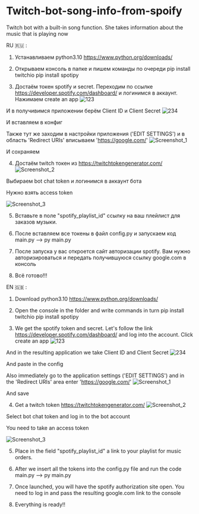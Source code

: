 # Twitch-bot-song-info-from-spoify
Twitch bot with a built-in song function. She takes information about the music that is playing now


RU 🇷🇺 :
1. Устанавливаем python3.10 https://www.python.org/downloads/

2. Открываем консоль в папке и пишем команды по очереди 
						pip install twitchio
						pip install spotipy
						
3. Достаём токен spotify и secret. Переходим по ссылке https://developer.spotify.com/dashboard/ и логинимся в аккаунт. Нажимаем create an app ![123](https://user-images.githubusercontent.com/87109163/154803557-08be5cfc-5a15-48b8-8fef-29e6cf769974.png)

И в получивимся приложении берём Client ID и Client Secret ![234](https://user-images.githubusercontent.com/87109163/154803601-95f1f89b-d5e9-48b6-9403-006a47593bac.png)

И вставляем в конфиг

Также тут же заходим в настройки приложения ('EDIT SETTINGS') и в область 'Redirect URIs' вписываем 'https://google.com/' ![Screenshot_1](https://user-images.githubusercontent.com/87109163/154967612-15a90f18-18d3-448e-89f6-b09c808c1e99.png)

И сохраняем

4. Достаём twitch токен из https://twitchtokengenerator.com/
![Screenshot_2](https://user-images.githubusercontent.com/87109163/154968163-8a1e04ec-b768-487c-aa5e-010f104248df.png)

Выбираем bot chat token и логинимся в аккаунт бота

Нужно взять access token

![Screenshot_3](https://user-images.githubusercontent.com/87109163/154968387-757bfcd0-05fc-49e1-9bb7-9b4907dd702a.png)

5. Вставьте в поле "spotify_playlist_id" ссылку на ваш плейлист для заказов музыки.

6. После вставляем все токены в файл config.py и запускаем код main.py -->  py main.py

7. После запуска у вас откроется сайт авторизации spotify. Вам нужно авторизироваться и передать получившуюся ссылку google.com в консоль

8. Всё готово!!!


EN 🇬🇧 :
1. Download python3.10 https://www.python.org/downloads/


2. Open the console in the folder and write commands in turn
						pip install twitchio
						pip install spotipy
						
3. We get the spotify token and secret. Let's follow the link https://developer.spotify.com/dashboard/ and log into the account. Click create an app ![123](https://user-images.githubusercontent.com/87109163/154803557-08be5cfc-5a15-48b8-8fef-29e6cf769974.png)

And in the resulting application we take Client ID and Client Secret ![234](https://user-images.githubusercontent.com/87109163/154803601-95f1f89b-d5e9-48b6-9403-006a47593bac.png)

And paste in the config

Also immediately go to the application settings ('EDIT SETTINGS') and in the 'Redirect URIs' area enter 'https://google.com/' ![Screenshot_1](https://user-images.githubusercontent.com/87109163/154967612-15a90f18-18d3-448e-89f6-b09c808c1e99.png)

And save

4. Get a twitch token https://twitchtokengenerator.com/
![Screenshot_2](https://user-images.githubusercontent.com/87109163/154968163-8a1e04ec-b768-487c-aa5e-010f104248df.png)

Select bot chat token and log in to the bot account

You need to take an access token

![Screenshot_3](https://user-images.githubusercontent.com/87109163/154968387-757bfcd0-05fc-49e1-9bb7-9b4907dd702a.png)

5. Place in the field "spotify_playlist_id" a link to your playlist for music orders.

6. After we insert all the tokens into the config.py file and run the code main.py --> py main.py

7. Once launched, you will have the spotify authorization site open. You need to log in and pass the resulting google.com link to the console 

8. Everything is ready!!
